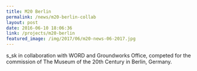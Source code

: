 ```yaml
---
title: M20 Berlin
permalink: /news/m20-berlin-collab
layout: post
date: 2016-06-10 18:06:36
link: /projects/m20-berlin
featured_image: /img/2017/06/m20-news-06-2017.jpg
---
```


s_sk in collaboration with WORD and Groundworks Office, competed for the commission of The Museum of the 20th Century in Berlin, Germany.
